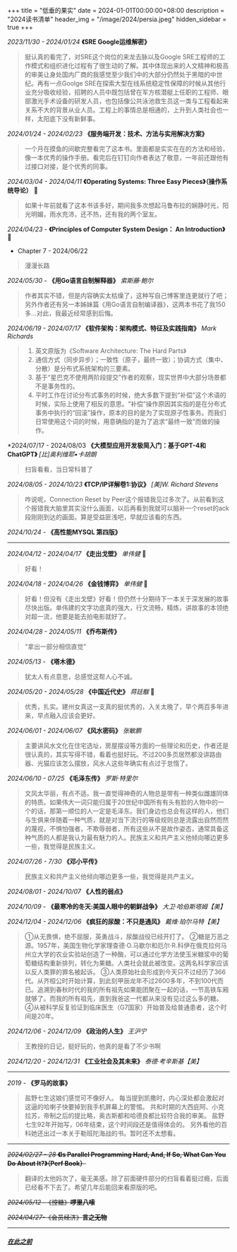 +++
title = "低垂的果实"
date = 2024-01-01T00:00:00+08:00
description = "2024读书清单"
header_img = "/image/2024/persia.jpeg"
hidden_sidebar = true
+++

*2023/11/30 - 2024/01/24* **《SRE Google运维解密》**

> 挺认真的看完了，对SRE这个岗位的来龙去脉以及Google SRE工程师的工作模式和组织进化过程有了很生动的了解。其中体现出来的人文精神和极高的审美让身处国内厂商的我感觉至少我们中的大部分仍然处于黑暗的中世纪。再有一点Goolge SRE在探索大型在线系统稳定性保障的时候从其他行业充分吸收经验，招聘的人员中既包括曾在军方核潜艇上任职的工程师、眼部激光手术设备的研发人员，也包括像公共泳池救生员这一类与工程看起来关系不大的背景从业人员。工程上的事情总是相通的，上升到人类社会也一样，太阳底下没有新鲜事。

*2024/01/24 - 2024/02/23* **《服务端开发：技术、方法与实用解决方案》**

> 一个月在摸鱼的间歇完整看完了这本书。里面都是实实在在的方法和经验，像一本优秀的操作手册。看完后在钉钉向作者表达了敬意，一年前还跟他有过接口对接，是个优秀的同事。


*2024/03/04 - 2024/04/11* **《Operating Systems: Three Easy Pieces》（操作系统导论）** :1st_place_medal:
> 如果十年前就看了这本书该多好，期间我多次想起马鲁布拉的娴静时光，阳光明媚，雨水充沛，还不热，还有我的两个室友。

*2024/04/23 -* **《Principles of Computer System Design： An Introduction》** :2nd_place_medal:
- Chapter 7 - 2024/06/22
> 漫漫长路

*2024/05/30 -* **《用Go语言自制解释器》** *索斯藤·鲍尔*
> 作者其实不错，但是内容确实太枯燥了，这种写自己博客里连更就行了吧；另外作者还有另一本姊妹篇《用Go语言自制编译器》，这两本书花了我150多...对此，我最近经常感到后悔。

*2024/06/19 - 2024/07/17* **《软件架构：架构模式、特征及实践指南》** *Mark Richards*
> 1. 英文原版为《Software Architecture: The Hard Parts》
> 2. 通信方式（同步异步）；一致性（原子，最终一致）；协调方式（集中、分散）是分布式系统架构的三要素。
> 3. 基于“星巴克不使用两阶段提交”作者的观察，现实世界中大部分场景都不是事务性的。
> 4. 平时工作在讨论分布式事务的时候，绝大多数下提到“补偿”这个术语的时候，实际上使用了相反的意思。“补偿”操作原因其实指的是在分布式事务中执行的“回滚”操作，原本的目的是为了实现原子性事务。而我们日常使用这个词的时候，用意确指的是为了追求“最终一致”而做的操作。


*2024/07/17 - 2024/08/03 **《大模型应用开发极简入门：基于GPT-4和ChatGPT》** *[比]奥利维耶•卡胡朗*
> 扫盲看看，当日常科普了

*2024/08/05 - 2024/10/23* **《TCP/IP详解卷1:协议》** *[美]W. Richard Stevens*
> 咋说呢，Connection Reset by Peer这个报错我见过多次了。从前看到这个报错我大脑里其实没什么画面，以后再看到我就可以脑补一个reset的ack段刚刚到达的画面。算是受益匪浅吧，早就应该看的东西。

*2024/10/24 -* **《高性能MYSQL 第四版》**

---

*2024/04/12 - 2024/04/17*  **《走出戈壁》** *单伟健* :1st_place_medal:
> 好看！ 

*2024/04/18 - 2024/04/26* **《金钱博弈》** *单伟健* :3rd_place_medal:
> 好看！但没有《走出戈壁》好看！但仍然十分期待下一本关于深发展的故事尽快出版。单伟建的文字功底真的强大，行文流畅，精炼，讲故事的本领绝对超一流，他要是能去拍电影就好了。

*2024/04/28 - 2024/05/11* **《乔布斯传》**
> "拿出一部分相信直觉"

*2024/05/13 -* **《塔木德》**
> 犹太人有点意思，总感觉这帮人心不诚。

*2024/05/20 - 2024/05/28* **《中国近代史》**  *蒋廷黻* :1st_place_medal:
> 优秀，扎实。建州女真这一支真的挺优秀的，入关太晚了，早个两百多年进来，早点融入应该会更好。

*2024/06/01 - 2024/06/07* **《风水密码》** *张敏鹏*
> 主要讲风水文化在住宅选址，房屋摆设等方面的一些理论和历史，作者还是很认真的，其实写得不错，看着也挺好玩。不过200多页居然都没讲路由器、光猫应该怎么摆放，风水人这些年确实有点过于怠惰了。

*2024/06/10 - 07/25* **《毛泽东传》** *罗斯·特里尔*
> 文风太华丽，有点不适。我一直觉得神奇的人物总是带有一种类似雌雄同体的特质。如果伟大一词只能归属于20世纪中国所有有头有脸的人物中的一个的话，那第一顺位的人一定是毛泽东。我们身边也总会有这样的人，他们与生俱来伴随着一种气质，就是对当下流行的等级规则总是流露出自然而然的蔑视，不惧怕强者，不欺辱弱者，所有这些从不是故作姿态，通常具备这种气质的人都是我认为最有魅力的人。民族主义和共产主义他倾向哪边更多一些，我觉得是民族主义。

*2024/07/26 - 7/30* **《邓小平传》**
> 民族主义和共产主义他倾向哪边更多一些，我觉得是共产主义。

*2024/08/01 - 2024/10/07* **《人性的弱点》**

*2024/10/09 -* **《最寒冷的冬天:美国人眼中的朝鲜战争》** *大卫·哈伯斯塔姆【美】*

*2024/12/04 - 2024/12/06* **《疯狂的尿酸：不只是通风》** *戴维·珀尔马特【美】*
> ①从无畏惧，绝不屈服，英勇战斗，尿酸战役已经开打了。
> ②糖是万恶之源。1957年，美国生物化学家理查德·O.马歇尔和厄尔·R.科伊在俄克拉何马州立大学的农业实验站创造了一种酶，可以通过化学方法使玉米糖浆中的葡萄糖结构重新排列，转化为果糖。人类社会就此被改变。这两名科学家应该以反人类罪的罪名被起诉。
> ③人类原始社会形成到今天只不过经历了366代。从齐桓公时开始计算，到此刻甲辰龙年不过2600多年，不到100代而已。追溯到春秋时代的我的所有祖先如果能团聚在一起的话，一节高铁车厢就够了。而我的所有祖先，直到我爸这一代都从来没有见过这么多的糖。
> ④从被科学反复验证到临床医生（G7国家）开始普及给普通患者，这个时间是20年。

*2024/12/06 - 2024/12/09* **《政治的人生》** *王沪宁*
> 王教授的日记，挺好玩的，他真的是看了不少书啊

*2024/12/20 - 2024/12/31* **《工业社会及其未来》** *泰德·考辛斯基【美】*


---

*2019 -* **《罗马的故事》**

> 盐野七生这娘们感觉可不像好人。
> 每当提到凯撒时，内心深处都会激起对这逼的哈喇子快要掉到我手机屏幕上的警惕。
> 共和时期的大西庇阿、小克拉苏，帝制之后的提比略，奥古斯都和哈德良都比较符合我的审美。
> 盐野七生92年开始写，06年结束，这个时间段还是值得体会的。
> 另外看他的百科她还出过一本关于勒班陀海战的书。暂时还不太想看。

---

~~*2024/02/27 - 28* **《Is Parallel Programming Hard, And, If So, What Can You Do About It?》（Perf Book）**~~

> 翻译的太他妈次了，毫无美感。除了前面硬件部分的扫盲看着挺过瘾，后面已经看不下去了。希望几年后能回来看原版的吧。

~~*2024/05/12 -*《控糖》**啰里八嗦**~~

~~*2024/04/27-*《会员经济》**言之无物**~~

---

##### [在此之前](/read/_before)
